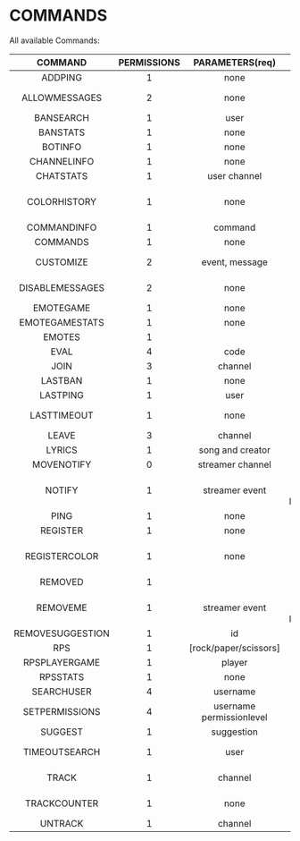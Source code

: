 # COMMANDS
All available Commands:

| COMMAND | PERMISSIONS | PARAMETERS(req) | PARAMETERS(opt) | DESCRIPTION |
| :---:|:---:| :---:|:---:|:---:|
ADDPING|1|none|Adds an additional ping for your account|none|
ALLOWMESSAGES|2|none|Used to allow messages send by the bot in the current channel|none|
BANSEARCH|1|user|Searches for the last ban for a certain user|channel|
BANSTATS|1|none|Returnes the counter for bans tracked|user|
BOTINFO|1|none|Gives an info about the bot|none|
CHANNELINFO|1|none|Retrieves the currents stats about the channel|none|
CHATSTATS|1|user channel|Checks the chatterlist of the streamer|none|
COLORHISTORY|1|none|The bot will send a message containing your 10 latest colorchanges and the time between your latest change and now|username|
COMMANDINFO|1|command|Gives you an info about the given command|none|
COMMANDS|1|none|Gives you a list containing all available commands|none|
CUSTOMIZE|2|event, message|Customize the notify messages in this channel. use ${value}/${event}/${streamer} for values|none|
DISABLEMESSAGES|2|none|Used to disallow messages send by the bot in the current channel|none|
EMOTEGAME|1|none|Starts a game of hangman with thirdparty emotes|none|
EMOTEGAMESTATS|1|none|Provides your stats for emotegames|username|
EMOTES|1||Give the latest added emotes for the channel|channel|
EVAL|4|code|Evaluates the given code|none|
JOIN|3|channel|Used to make the mainclient join a new channel|none|
LASTBAN|1|none|Searches for the last ban occured in the given channel|channel|
LASTPING|1|user|Gets the information about the lastping for an user|channel|
LASTTIMEOUT|1|none|Searches for the last timeout occured in the given channel. Only tracks timeouts longer than 300s|channel|
LEAVE|3|channel|Used to make the mainclient leave a channel|none|
LYRICS|1|song and creator|Retrieves the lyrics for a given song|none|
MOVENOTIFY|0|streamer channel|Moves your notifications to another channel|none|
NOTIFY|1|streamer event|Enables notifications for a given streamern on an certain event. Available events: live/offline/title/game/all/emote_removed/emote_added|none|
PING|1|none|Just a Ping command 4Head|none|
REGISTER|1|none|Deprecated, No longer required|none|
REGISTERCOLOR|1|none|Used to register yourself for colorhistory. The bot will save your 10 latest colors and the time of your last change|none|
REMOVED|1||Give the latest removed emotes for the channel|channel|
REMOVEME|1|streamer event|Disables notifications for a given streamern on an certain event. Right usage: hb notify <streamer> <event>. Available events: live/offline/title/game/all/emote_removed/emote_added|none|
REMOVESUGGESTION|1|id|removes your suggestion from the database|none|
RPS|1|[rock/paper/scissors]|play a game of rock, paper, scissors vs. the bot|none|
RPSPLAYERGAME|1|player|Play a game of rps|none|
RPSSTATS|1|none|Provides your stats for rps|username|
SEARCHUSER|4|username|Search for a certain user in the database|none|
SETPERMISSIONS|4|username permissionlevel|Sets the permissionslevel to the given level for a given user|none|
SUGGEST|1|suggestion|Suggest something for helltfbot|none|
TIMEOUTSEARCH|1|user|Searches for the last timeout for a certain user. Only tracks timeouts longer than 300s|channel|
TRACK|1|channel|Used to make the watch client join a new channel to track|none|
TRACKCOUNTER|1|none|Gets the current amount of tracked channels across twitch|none|
UNTRACK|1|channel|Used to make the watch client leave a channel|none|